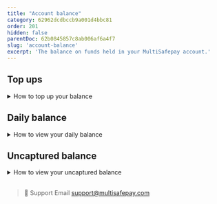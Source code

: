 ```yaml
---
title: "Account balance"
category: 62962dcdbccb9a001d4bbc81
order: 201
hidden: false
parentDoc: 62b0845857c8ab006af6a4f7
slug: 'account-balance'
excerpt: 'The balance on funds held in your MultiSafepay account.'
---
```


## Top ups

<details id="how-to-top-up-your-balance">
<summary>How to top up your balance</summary>
<br>

To add funds to your balance, follow these steps:

1. Sign in to your [MultiSafepay dashboard](https://merchant.multisafepay.com).
2. Go to **Finance** > **Fund account**.
3. Select the:
    - Currency and amount you want to add to your balance
    - Payment method you want to use for the transaction
4. Click **Send**.

</details>

## Daily balance

<details id="how-to-view-your-daily-balance">
<summary>How to view your daily balance</summary>
<br>

To view your daily balance in your [MultiSafepay dashboard](https://merchant.multisafepay.com), go to **Finance** > **Daily balance**.

There you can see your:

- Balance and closing balance date
- Bank description
- IBAN and Swift
- Payout amounts and payouts sent to the bank
- Transactions and statuses
- Uncleared balance (if activated, see below)

</details>

## Uncaptured balance

<details id="how-to-view-your-uncaptured-balance">
<summary>How to view your uncaptured balance</summary>
<br>

You can set your daily balance report to include the balance of uncleared transactions. This is particularly useful if you offer [pay later](/pay-later/) and/or [credit card](/credit-debit-cards/) payment methods. 

To activate this feature in your daily balance report, email a request to <sales@multisafepay.com>

</details>
<br>

> 💬  Support
> Email <support@multisafepay.com>